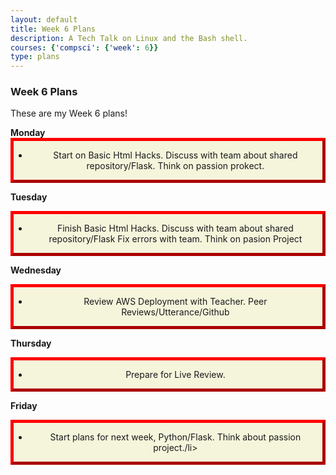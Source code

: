 ```yaml
---
layout: default
title: Week 6 Plans
description: A Tech Talk on Linux and the Bash shell.
courses: {'compsci': {'week': 6}}
type: plans
---
```


### Week 6 Plans

<style>
.myDiv {
  border: 5px outset red;
  background-color: beige;
  text-align: center;
}
</style>

<body>
These are my Week 6 plans!
<p>                 
</p>
<strong>Monday</strong>
<div class="myDiv">
  <ul> <li> Start on Basic Html Hacks. Discuss with team about shared repository/Flask. Think on passion prokect.</li> </ul>
</div>

<strong>Tuesday</strong>
<div class="myDiv">
    <ul> <li> Finish  Basic Html Hacks. Discuss with team about shared repository/Flask Fix errors with team. Think on pasion Project </li> </ul>
</div>

<strong>Wednesday</strong>
<div class="myDiv">
    <ul> <li> Review AWS Deployment with Teacher. Peer Reviews/Utterance/Github</li> </ul>
</div>

<strong>Thursday</strong>
<div class="myDiv">
    <ul> <li>  Prepare for Live Review.</li> </ul>
</div>

<strong>Friday</strong>
<div class="myDiv">
    <ul> <li>  Start plans for next week, Python/Flask. Think about passion project./li> </ul>
</div>